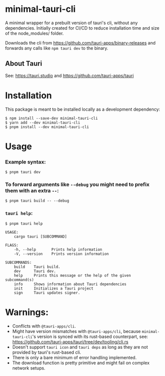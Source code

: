 # minimal-tauri-cli

A minimal wrapper for a prebuilt version of tauri's cli, without any dependencies. Initially created for CI/CD to reduce installation time and size of the node_modules/ folder.

Downloads the cli from https://github.com/tauri-apps/binary-releases and forwards any calls like `npm tauri dev` to the binary.

## About Tauri

See: https://tauri.studio and https://github.com/tauri-apps/tauri

# Installation

This package is meant to be installed locally as a development dependency:

```
$ npm install --save-dev minimal-tauri-cli
$ yarn add --dev minimal-tauri-cli
$ pnpm install --dev minimal-tauri-cli
```

# Usage

### Example syntax:

```
$ pnpm tauri dev
```

### To forward arguments like `--debug` you might need to prefix them with an extra `--`:

```
$ pnpm tauri build -- --debug
```

### `tauri help`:

```
$ pnpm tauri help

USAGE:
    cargo tauri [SUBCOMMAND]

FLAGS:
    -h, --help       Prints help information
    -V, --version    Prints version information

SUBCOMMANDS:
    build    Tauri build.
    dev      Tauri dev.
    help     Prints this message or the help of the given subcommand(s)
    info     Shows information about Tauri dependencies
    init     Initializes a Tauri project
    sign     Tauri updates signer.
```

# Warnings:

-   Conflicts with `@tauri-apps/cli`.
-   Might have version mismatches with `@tauri-apps/cli`, because `minimal-tauri-cli`'s version is synced with its rust-based counterpart, see: https://github.com/tauri-apps/tauri/tree/dev/tooling/cli.rs
-   Doesn't support `tauri icon` and `tauri deps` as long as they are not provided by tauri's rust-based cli.
-   There is only a bare minimum of error handling implemented.
-   The download function is pretty primitive and might fail on complex network setups.
